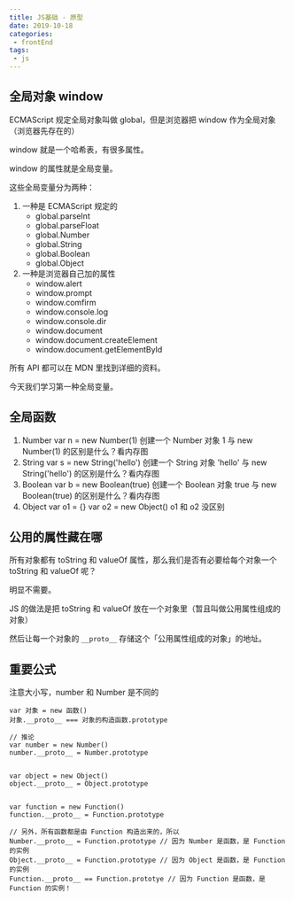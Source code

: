 ```yaml
---
title: JS基础 - 原型
date: 2019-10-18
categories:
 - frontEnd
tags:
 - js
---
```


## 全局对象 window

ECMAScript 规定全局对象叫做 global，但是浏览器把 window 作为全局对象（浏览器先存在的）

window 就是一个哈希表，有很多属性。

window 的属性就是全局变量。

这些全局变量分为两种：

1. 一种是 ECMAScript 规定的
   - global.parseInt
   - global.parseFloat
   - global.Number
   - global.String
   - global.Boolean
   - global.Object
2. 一种是浏览器自己加的属性
   - window.alert
   - window.prompt
   - window.comfirm
   - window.console.log
   - window.console.dir
   - window.document
   - window.document.createElement
   - window.document.getElementById

所有 API 都可以在 MDN 里找到详细的资料。

今天我们学习第一种全局变量。

## 全局函数

1. Number
   var n = new Number(1) 创建一个 Number 对象
   1 与 new Number(1) 的区别是什么？看内存图
2. String
   var s = new String('hello') 创建一个 String 对象
   'hello' 与 new String('hello') 的区别是什么？看内存图
3. Boolean
   var b = new Boolean(true) 创建一个 Boolean 对象
   true 与 new Boolean(true) 的区别是什么？看内存图
4. Object
   var o1 = {}
   var o2 = new Object()
   o1 和 o2 没区别

## 公用的属性藏在哪

所有对象都有 toString 和 valueOf 属性，那么我们是否有必要给每个对象一个 toString 和 valueOf 呢？

明显不需要。

JS 的做法是把 toString 和 valueOf 放在一个对象里（暂且叫做公用属性组成的对象）

然后让每一个对象的 `__proto__` 存储这个「公用属性组成的对象」的地址。

## 重要公式

注意大小写，number 和 Number 是不同的

```
var 对象 = new 函数()
对象.__proto__ === 对象的构造函数.prototype

// 推论
var number = new Number()
number.__proto__ = Number.prototype


var object = new Object()
object.__proto__ = Object.prototype


var function = new Function()
function.__proto__ = Function.prototype

// 另外，所有函数都是由 Function 构造出来的，所以
Number.__proto__ = Function.prototype // 因为 Number 是函数，是 Function 的实例
Object.__proto__ = Function.prototype // 因为 Object 是函数，是 Function 的实例
Function.__proto__ == Function.prototye // 因为 Function 是函数，是 Function 的实例！
```

